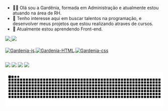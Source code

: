 - 👩‍💻 Olá sou a Gardênia, formada em Administração e atualmente estou atuando na área de RH.
- 👀 Tenho interesse aqui em buscar talentos na programação, e desenvolver meus projetos que estou realizando atraves de cursos.
- 💙 Atualmente estou aprendendo Front-end.

<div>
  <a href="https://github.com/gardeniaftech">
  <img height="180cm" src="https://github-readme-stats.vercel.app/api?username=gardeniaftech&show_icons=true&theme=dracula&include_all_commits=true&count_private=true"/>
  <img height="180cm" src="https://github-readme-stats.vercel.app/api/top-langs/?username=gardeniaftech&layout=compact&langs_count=16&theme=dracula"/>
</div>

<div style"display: inline_block"><br>
  <img align="center" alt="Gardenia-js" height="30" widht="40" src="https://cdn.jsdelivr.net/gh/devicons/devicon/icons/javascript/javascript-original.svg">
  <img align="center" alt="Gardenia-HTML" height="30" widht="40" src="https://cdn.jsdelivr.net/gh/devicons/devicon/icons/html5/html5-original-wordmark.svg">
  <img align="center" alt="Gardenia-css" height="30" widht="40" src="https://cdn.jsdelivr.net/gh/devicons/devicon/icons/css3/css3-original-wordmark.svg">
</div>  
  
 ##
  
<div>
  <a href="https://www.linkedin.com/in/gardeniafarias/" target=_blank"><img src="https://img.shields.io/badge/LinkedIn-0077B5?style=for-the-badge&logo=linkedin&logoColor=white" target="_blank"></a>
  <a href="https://www.instagram.com/gardeniafarias15/" target=_blank"><img src="https://img.shields.io/badge/Instagram-E4405F?style=for-the-badge&logo=instagram&logoColor=white" target="_blank"></a>
 <a href="https://www.facebook.com/gardenia.farias.18/" target=_blank"><img src="https://img.shields.io/badge/Facebook-1877F2?style=for-the-badge&logo=facebook&logoColor=white" target="_blank"></a>
 <a href="https://twitter.com/gardeniafariasj" target=_blank"><img src="https://img.shields.io/badge/Twitter-1DA1F2?style=for-the-badge&logo=twitter&logoColor=white" target="_blank"></a>
  
  ![Snake animation](https://github.com/gardeniaftech/gardeniaftech/blob/output/github-contribution-grid-snake.svg)
  
 </div>
  
  



